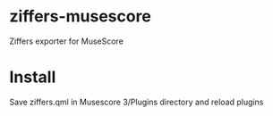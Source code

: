 # ziffers-musescore
Ziffers exporter for MuseScore

# Install

Save ziffers.qml in Musescore 3/Plugins directory and reload plugins
